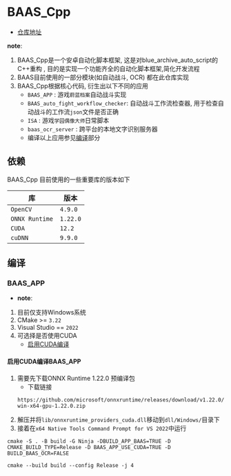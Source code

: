 # BAAS_Cpp
- [仓库地址](https://github.com/pur1fying/BAAS_Cpp)

**note**:
1. BAAS_Cpp是一个安卓自动化脚本框架, 这是对blue_archive_auto_script的C++重构 , 目的是实现一个功能齐全的自动化脚本框架,简化开发流程
2. BAAS目前使用的一部分模块(如自动战斗, OCR) 都在此仓库实现
3. BAAS_Cpp根据核心代码, 衍生出以下不同的应用
   - `BAAS_APP` : 游戏`蔚蓝档案`自动战斗实现
   - `BAAS_auto_fight_workflow_checker`: 自动战斗工作流检查器, 用于检查自动战斗的工作流`json`文件是否正确
   - `ISA` : 游戏`学园偶像大师`日常脚本
   - `baas_ocr_server` : 跨平台的本地文字识别服务器
   - 编译以上应用参见[编译](#编译)部分

## 依赖

BAAS_Cpp 目前使用的一些重要库的版本如下

| 库              | 版本       |
|----------------|----------|
| `OpenCV`       | `4.9.0`  |
| `ONNX Runtime` | `1.22.0` |
| `CUDA`         | `12.2`   |
| `cuDNN`        | `9.9.0`  |

## 编译

### BAAS_APP
- **note**:
1. 目前仅支持Windows系统
2. CMake >= `3.22`
3. Visual Studio == `2022`
4. 可选择是否使用CUDA
    - [启用CUDA编译](#启用cuda编译baas-app)

#### 启用CUDA编译BAAS_APP
1. 需要先下载ONNX Runtime 1.22.0 预编译包
    - 下载链接
    ```
    https://github.com/microsoft/onnxruntime/releases/download/v1.22.0/onnxruntime-win-x64-gpu-1.22.0.zip
    ```
2. 解压并将`lib/onnxruntime_providers_cuda.dll`移动到`dll/Windows/`目录下
3. 接着在`x64 Native Tools Command Prompt for VS 2022`中运行

```shell
cmake -S . -B build -G Ninja -DBUILD_APP_BAAS=TRUE -D CMAKE_BUILD_TYPE=Release -D BAAS_APP_USE_CUDA=TRUE -D BUILD_BAAS_OCR=FALSE
```

```shell
cmake --build build --config Release -j 4
```

